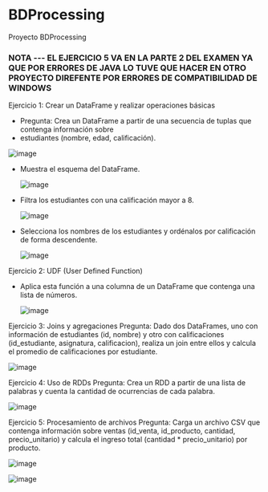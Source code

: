# BDProcessing
Proyecto BDProcessing

### NOTA ---  EL EJERCICIO 5 VA EN LA PARTE 2 DEL EXAMEN YA QUE POR ERRORES DE JAVA LO TUVE QUE HACER EN OTRO PROYECTO DIREFENTE POR ERRORES DE COMPATIBILIDAD DE WINDOWS

Ejercicio 1: Crear un DataFrame y realizar operaciones básicas
   * Pregunta: Crea un DataFrame a partir de una secuencia de tuplas que contenga información sobre
   * estudiantes (nombre, edad, calificación).

     
   ![image](https://github.com/user-attachments/assets/805b75b9-7f82-4923-a425-d36cab5b25cc)


   * Muestra el esquema del DataFrame.

     
     ![image](https://github.com/user-attachments/assets/d69ed4bd-aa5c-4d49-b93b-d2566892f6fa)

   * Filtra los estudiantes con una calificación mayor a 8.

     
     ![image](https://github.com/user-attachments/assets/1cd68c88-dfa9-4f5f-bb2a-6436e5f6bb66)

   * Selecciona los nombres de los estudiantes y ordénalos por calificación de forma descendente.

     
     ![image](https://github.com/user-attachments/assets/18e1222c-dbed-4594-a0f8-46a6952081a7)

Ejercicio 2: UDF (User Defined Function)
   * Aplica esta función a una columna de un DataFrame que contenga una lista de números.

     
     ![image](https://github.com/user-attachments/assets/7f4dcb1d-7bc3-4697-b5bd-9cce8cb7fed1)

Ejercicio 3: Joins y agregaciones
   Pregunta: Dado dos DataFrames,
   uno con información de estudiantes (id, nombre)
   y otro con calificaciones (id_estudiante, asignatura, calificacion),
   realiza un join entre ellos y calcula el promedio de calificaciones por estudiante.

   ![image](https://github.com/user-attachments/assets/e00787e0-15e8-48a0-8f2f-bd696c1d4d78)

Ejercicio 4: Uso de RDDs
   Pregunta: Crea un RDD a partir de una lista de palabras y cuenta la cantidad de ocurrencias de cada palabra.

![image](https://github.com/user-attachments/assets/6543c765-71a0-44bf-8077-bd79b9aac937)

Ejercicio 5: Procesamiento de archivos
  Pregunta: Carga un archivo CSV que contenga información sobre
            ventas (id_venta, id_producto, cantidad, precio_unitario)
            y calcula el ingreso total (cantidad * precio_unitario) por producto.


![image](https://github.com/user-attachments/assets/06ad63fb-a795-4980-a571-ad3c6aa9d93e)



![image](https://github.com/user-attachments/assets/1d62b40d-a77a-41f5-b465-dc86a3ce9b28)




